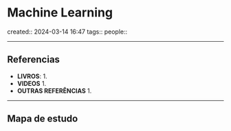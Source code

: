 # Machine Learning
created:: 2024-03-14 16:47
tags::
people::

---
## Referencias
- **LIVROS**:
	1. 
- **VIDEOS**
	1. 
- **OUTRAS REFERÊNCIAS**
	1.
---
## Mapa de estudo